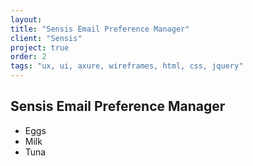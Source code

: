 ```yaml
---
layout:
title: "Sensis Email Preference Manager"
client: "Sensis"
project: true
order: 2
tags: "ux, ui, axure, wireframes, html, css, jquery"
---
```


## Sensis Email Preference Manager

* Eggs
* Milk
* Tuna